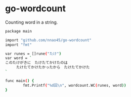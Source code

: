 # go-wordcount
Counting word in a string.

```bash
package main

import "github.com/nnao45/go-wordcount"
import "fmt"

var runes = []rune("たけ")
var word = `
このたけがきに　たけたてかけたのは
　　　たけたてかけたかったから　たけたてかけた
`

func main() {
        fmt.Printf("%d回\n", wordcount.WC(runes, word))
}
```

